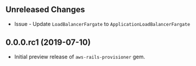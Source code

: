 Unreleased Changes
-----------------

* Issue - Update `LoadBalancerFargate` to `ApplicationLoadBalancerFargate`

0.0.0.rc1 (2019-07-10)
------------------

* Initial preview release of `aws-rails-provisioner` gem.
